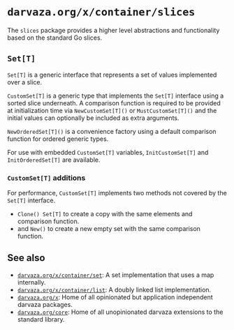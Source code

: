 # `darvaza.org/x/container/slices`

The `slices` package provides a higher level abstractions and functionality
based on the standard Go slices.

## `Set[T]`

`Set[T]` is a generic interface that represents a set of values implemented over a slice.

`CustomSet[T]` is a generic type that implements the `Set[T]` interface using a sorted slice
underneath. A comparison function is required to be provided at initialization time via
`NewCustomSet[T]()` or `MustCustomSet[T]()` and the initial values can optionally be included
as extra arguments.

`NewOrderedSet[T]()` is a convenience factory using a default comparison function for
ordered generic types.

For use with embedded `CustomSet[T]` variables, `InitCustomSet[T]` and `InitOrderedSet[T]`
are available.

### `CustomSet[T]` additions

For performance, `CustomSet[T]` implements two methods not covered by the `Set[T]` interface.

* `Clone() Set[T]` to create a copy with the same elements and comparison function.
* and `New()` to create a new empty set with the same comparison function.

## See also

* [`darvaza.org/x/container/set`](https://darvaza.org/x/container/set): A set implementation that uses a map internally.
* [`darvaza.org/x/container/list`](https://darvaza.org/x/container/list): A doubly linked list implementation.
* [`darvaza.org/x`](https://github.com/darvaza-proxy/x): Home of all opinionated but application independent darvaza packages.
* [`darvaza.org/core`](https://darvaza.org/core): Home of all unopinionated darvaza extensions to the standard library.
